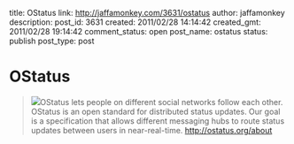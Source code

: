 title: OStatus
link: http://jaffamonkey.com/3631/ostatus
author: jaffamonkey
description: 
post_id: 3631
created: 2011/02/28 14:14:42
created_gmt: 2011/02/28 19:14:42
comment_status: open
post_name: ostatus
status: publish
post_type: post

# OStatus

> ![](http://blog.jaffamonkey.com/files/2011/02/ostatus-1_0-300x111.png)OStatus lets people on different social networks follow each other. OStatus is an open standard for distributed status updates. Our goal is a specification that allows different messaging hubs to route status updates between users in near-real-time. http://ostatus.org/about